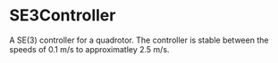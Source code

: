 # SE3Controller
A SE(3) controller for a quadrotor. The controller is stable between the speeds of 0.1 m/s to approximatley 2.5 m/s.

